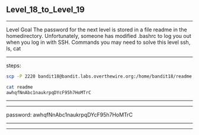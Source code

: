 ## Level_18_to_Level_19

--------------------------------------



Level Goal
The password for the next level is stored in a file readme in
the homedirectory. Unfortunately, someone has modified .bashrc
to log you out when you log in with SSH.
Commands you may need to solve this level
ssh, ls, cat


-------
steps: 

```Bash
scp -P 2220 bandit18@bandit.labs.overthewire.org:/home/bandit18/readme readme 
```

```Bash
cat readme 
awhqfNnAbc1naukrpqDYcF95h7HoMTrC
```

-------


----------

password: awhqfNnAbc1naukrpqDYcF95h7HoMTrC

----------

--------------------------------------

